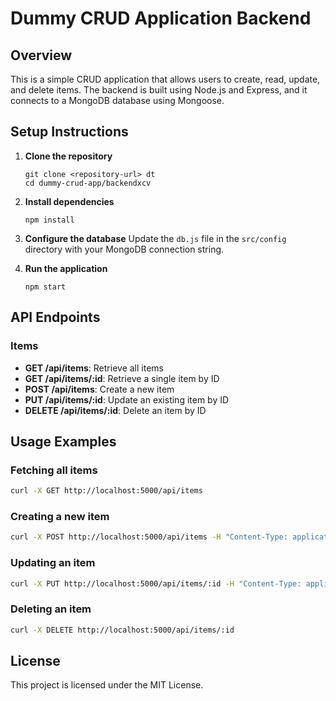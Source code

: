 # Dummy CRUD Application Backend

## Overview
This is a simple CRUD application that allows users to create, read, update, and delete items. The backend is built using Node.js and Express, and it connects to a MongoDB database using Mongoose.

## Setup Instructions

1. **Clone the repository**
   ```
   git clone <repository-url> dt
   cd dummy-crud-app/backendxcv
   ```

2. **Install dependencies**
   ```
   npm install
   ```

3. **Configure the database**
   Update the `db.js` file in the `src/config` directory with your MongoDB connection string.

4. **Run the application**
   ```
   npm start
   ```

## API Endpoints

### Items
- **GET /api/items**: Retrieve all items
- **GET /api/items/:id**: Retrieve a single item by ID
- **POST /api/items**: Create a new item
- **PUT /api/items/:id**: Update an existing item by ID
- **DELETE /api/items/:id**: Delete an item by ID

## Usage Examples

### Fetching all items
```bash
curl -X GET http://localhost:5000/api/items
```

### Creating a new item
```bash
curl -X POST http://localhost:5000/api/items -H "Content-Type: application/json" -d '{"name": "Item 1", "description": "Description of Item 1", "price": 10.99}'
```

### Updating an item
```bash
curl -X PUT http://localhost:5000/api/items/:id -H "Content-Type: application/json" -d '{"name": "Updated Item", "description": "Updated description", "price": 12.99}'
```

### Deleting an item
```bash
curl -X DELETE http://localhost:5000/api/items/:id
```

## License
This project is licensed under the MIT License.
